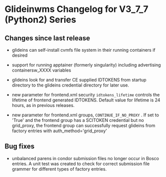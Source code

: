 # Glideinwms Changelog for V3_7_7  (Python2) Series

## Changes since last release

- glideins can self-install cvmfs file system in their running containers if desired

- support for running apptainer (formerly singularity) including advertising containersw_XXXX variables

- glideins  look for and transfer CE supplied IDTOKENS from startup  directory to the glideins credential directory for later use.

- new parameter for frontend.xml  security `idtokens_lifetime` controls the lifetime of frontend generated IDTOKENS.  Default value for
  lifetime is 24 hours, as in previous releases.

- new parameter for frontend.xml groups, `CONTINUE_IF_NO_PROXY` .  If set to 'True' and the frontend group has a SCITOKEN credential
  but no grid_proxy, the frontend  group can successfully request glideins  from factory entries with auth_method='grid_proxy'

## Bug fixes

- unbalanced parens in condor submission files no longer  occur in Bosco entries.  A unit test was  created to check for correct submission file grammer for different types of factory entries.

    
